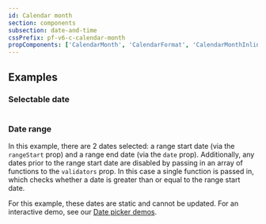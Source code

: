 ```yaml
---
id: Calendar month
section: components
subsection: date-and-time
cssPrefix: pf-v6-c-calendar-month
propComponents: ['CalendarMonth', 'CalendarFormat', 'CalendarMonthInlineProps']
---
```


## Examples

### Selectable date

```ts file="./CalendarMonthSelectableDate.tsx"

```

### Date range

In this example, there are 2 dates selected: a range start date (via the `rangeStart` prop) and a range end date (via the `date` prop). Additionally, any dates prior to the range start date are disabled by passing in an array of functions to the `validators` prop. In this case a single function is passed in, which checks whether a date is greater than or equal to the range start date.

For this example, these dates are static and cannot be updated. For an interactive demo, see our [Date picker demos](/components/date-and-time/date-picker/react-demos).

```ts file="./CalendarMonthDateRange.tsx"

```
